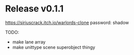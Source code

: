 # Release v0.1.1
https://siriuscrack.itch.io/warlords-clone
password: shadow

TODO:
* make lane array
* make unittype scene superobject thingy